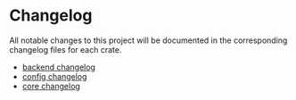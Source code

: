 # Changelog

All notable changes to this project will be documented in the corresponding
changelog files for each crate.

- [backend changelog](./crates/backend/CHANGELOG.md)
- [config changelog](./crates/config/CHANGELOG.md)
- [core changelog](./crates/core/CHANGELOG.md)
